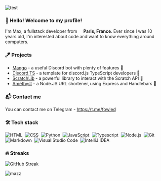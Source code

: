 ![test](https://user-images.githubusercontent.com/37367577/150955373-17ce2d5b-886f-4691-9a32-3853eab6d81e.png)


### 👋 Hello! Welcome to my profile!
I'm Max, a fullstack developer from <img src="https://cdn-icons-png.flaticon.com/512/197/197560.png" width="13"/> <b>Paris, France</b>.
Ever since I was 10 years old, I'm interested about code and want to know everything around computers. 

### 🪁 Projects
* [Mango](https://github.com/mazzlabs/Mango) - a useful Discord bot with plenty of features 🥭
* [Discord.TS](https://github.com/mazzlabs/discord.ts) - a template for discord.js TypeScript developers 🌠
* [ScratchLib](https://github.com/mazzlabs/ScratchLib) - a powerful library to interact with the Scratch API 🚀
* [Amethyst](https://github.com/mazzlabs/Amethyst) - a Node.JS URL shortener, using Express and Handlebars 🚂

### 📬 Contact me
You can contact me on Telegram - https://t.me/fowled

### 🛠 Tech stack
![HTML](https://img.shields.io/badge/-HTML-05122A?style=flat&logo=HTML5)&nbsp;
![CSS](https://img.shields.io/badge/-CSS-05122A?style=flat&logo=CSS3&logoColor=1572B6)&nbsp;
![Python](https://img.shields.io/badge/-Python-05122A?style=flat&logo=python)&nbsp;
![JavaScript](https://img.shields.io/badge/-JavaScript-05122A?style=flat&logo=javascript)&nbsp;
![Typescript](https://img.shields.io/badge/-TypeScript-05122A?style=flat&logo=typescript&logoColor=blue)&nbsp;
![Node.js](https://img.shields.io/badge/-Node.js-05122A?style=flat&logo=node.js)&nbsp;
![Git](https://img.shields.io/badge/-Git-05122A?style=flat&logo=git)&nbsp;
![Markdown](https://img.shields.io/badge/-Markdown-05122A?style=flat&logo=markdown)&nbsp;
![Visual Studio Code](https://img.shields.io/badge/-VSCode-05122A?style=flat&logo=visual-studio-code&logoColor=007ACC)&nbsp;
![IntelliJ IDEA](https://img.shields.io/badge/-IntelliJ%20IDEA-05122A?style=flat&logo=intellij%20idea)&nbsp;

### 🔥 Streaks
![GitHub Streak](https://github-readme-streak-stats.herokuapp.com?user=fowled&theme=tokyonight&hide_border=true&date_format=M%20j%5B%2C%20Y%5D&dates=E57FFF)

<img src="https://komarev.com/ghpvc/?username=mazzlabs&label=Profile%20views&color=blueviolet&style=flat" alt="mazz" />
